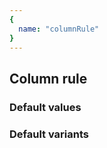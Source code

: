 ```yaml
---
{
  name: "columnRule"
}
---
```


## Column rule

### Default values
<!-- defaults.values.start -->

<!-- defaults.values.end -->


### Default variants
<!-- defaults.variants.start -->

<!-- defaults.variants.end -->

